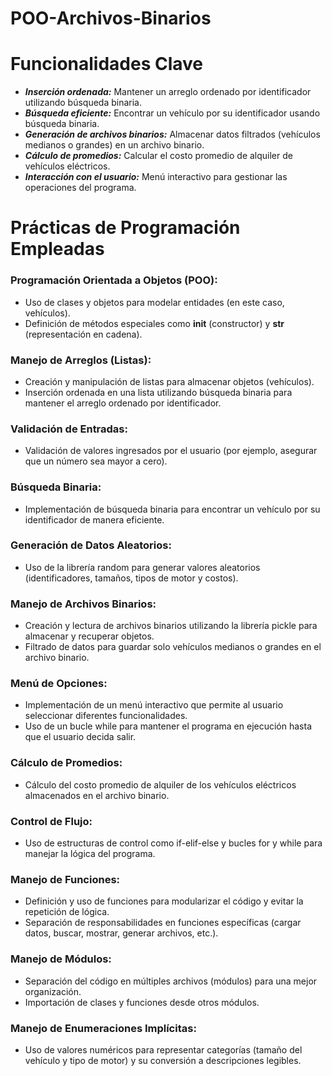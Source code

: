 # POO-Archivos-Binarios

# Funcionalidades Clave
+ **_Inserción ordenada:_** Mantener un arreglo ordenado por identificador utilizando búsqueda binaria.
+ **_Búsqueda eficiente:_** Encontrar un vehículo por su identificador usando búsqueda binaria.
+ **_Generación de archivos binarios:_** Almacenar datos filtrados (vehículos medianos o grandes) en un archivo binario.
+ **_Cálculo de promedios:_** Calcular el costo promedio de alquiler de vehículos eléctricos.
+ **_Interacción con el usuario:_** Menú interactivo para gestionar las operaciones del programa.

# Prácticas de Programación Empleadas

### Programación Orientada a Objetos (POO):
+ Uso de clases y objetos para modelar entidades (en este caso, vehículos).
+ Definición de métodos especiales como __init__ (constructor) y __str__ (representación en cadena).

### Manejo de Arreglos (Listas):
+ Creación y manipulación de listas para almacenar objetos (vehículos).
+ Inserción ordenada en una lista utilizando búsqueda binaria para mantener el arreglo ordenado por identificador.

### Validación de Entradas:
+ Validación de valores ingresados por el usuario (por ejemplo, asegurar que un número sea mayor a cero).

### Búsqueda Binaria:
+ Implementación de búsqueda binaria para encontrar un vehículo por su identificador de manera eficiente.

### Generación de Datos Aleatorios:
+ Uso de la librería random para generar valores aleatorios (identificadores, tamaños, tipos de motor y costos).

### Manejo de Archivos Binarios:
+ Creación y lectura de archivos binarios utilizando la librería pickle para almacenar y recuperar objetos.
+ Filtrado de datos para guardar solo vehículos medianos o grandes en el archivo binario.

### Menú de Opciones:
+ Implementación de un menú interactivo que permite al usuario seleccionar diferentes funcionalidades.
+ Uso de un bucle while para mantener el programa en ejecución hasta que el usuario decida salir.

### Cálculo de Promedios:
+ Cálculo del costo promedio de alquiler de los vehículos eléctricos almacenados en el archivo binario.

### Control de Flujo:
+ Uso de estructuras de control como if-elif-else y bucles for y while para manejar la lógica del programa.

### Manejo de Funciones:
+ Definición y uso de funciones para modularizar el código y evitar la repetición de lógica.
+ Separación de responsabilidades en funciones específicas (cargar datos, buscar, mostrar, generar archivos, etc.).

### Manejo de Módulos:
+ Separación del código en múltiples archivos (módulos) para una mejor organización.
+ Importación de clases y funciones desde otros módulos.

### Manejo de Enumeraciones Implícitas:
+ Uso de valores numéricos para representar categorías (tamaño del vehículo y tipo de motor) y su conversión a descripciones legibles.
